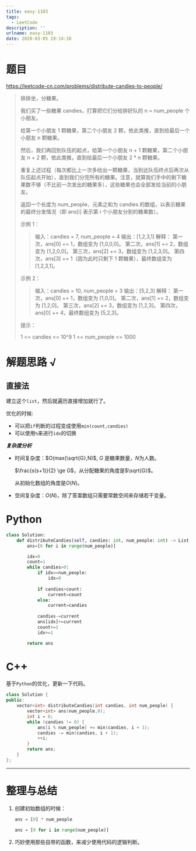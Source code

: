 ```yaml
---
title: easy-1103
tags:
  - LeetCode
description: ''
urlname: easy-1103
date: 2020-03-05 19:14:10
---
```


# 题目

https://leetcode-cn.com/problems/distribute-candies-to-people/

> 排排坐，分糖果。
>
> 我们买了一些糖果 candies，打算把它们分给排好队的 n = num_people 个小朋友。
>
> 给第一个小朋友 1 颗糖果，第二个小朋友 2 颗，依此类推，直到给最后一个小朋友 n 颗糖果。
>
> 然后，我们再回到队伍的起点，给第一个小朋友 n + 1 颗糖果，第二个小朋友 n + 2 颗，依此类推，直到给最后一个小朋友 2 * n 颗糖果。
>
> 重复上述过程（每次都比上一次多给出一颗糖果，当到达队伍终点后再次从队伍起点开始），直到我们分完所有的糖果。注意，就算我们手中的剩下糖果数不够（不比前一次发出的糖果多），这些糖果也会全部发给当前的小朋友。
>
> 返回一个长度为 num_people、元素之和为 candies 的数组，以表示糖果的最终分发情况（即 ans[i] 表示第 i 个小朋友分到的糖果数）。
>
>  
>
> 示例 1：
>
> > 输入：candies = 7, num_people = 4
> > 输出：[1,2,3,1]
> > 解释：
> > 第一次，ans[0] += 1，数组变为 [1,0,0,0]。
> > 第二次，ans[1] += 2，数组变为 [1,2,0,0]。
> > 第三次，ans[2] += 3，数组变为 [1,2,3,0]。
> > 第四次，ans[3] += 1（因为此时只剩下 1 颗糖果），最终数组变为 [1,2,3,1]。
>
> 示例 2：
>
> > 输入：candies = 10, num_people = 3
> > 输出：[5,2,3]
> > 解释：
> > 第一次，ans[0] += 1，数组变为 [1,0,0]。
> > 第二次，ans[1] += 2，数组变为 [1,2,0]。
> > 第三次，ans[2] += 3，数组变为 [1,2,3]。
> > 第四次，ans[0] += 4，最终数组变为 [5,2,3]。
> >
>
>
> 提示：
>
> 1 <= candies <= 10^9
> 1 <= num_people <= 1000



# 解题思路 √

## 直接法

建立这个`list`，然后就遍历直接增加就行了。

优化的时候:

- 可以把`if`判断的过程变成使用`min(count,candies)`
- 可以使用`%`来进行`idx`的切换

***复杂度分析***

- 时间复杂度：$O(max(\sqrt{G},N)$, $G$ 是糖果数量，$N$为人数。

  $\frac{s(s+1)}{2} \ge G$，从分配糖果的角度是$\sqrt{G}$。

  从初始化数组的角度是$O(N)$。

- 空间复杂度：$O(N)$，除了答案数组只需要常数空间来存储若干变量。



# Python

```python
class Solution:
    def distributeCandies(self, candies: int, num_people: int) -> List[int]:
        ans=[0 for i in range(num_people)]

        idx=0
        count=1
        while candies>0:
            if idx==num_people:
                idx=0
            
            if candies>count:
                current=count
            else:
                current=candies
                
            candies-=current
            ans[idx]+=current
            count+=1
            idx+=1

        return ans
```

# C++

基于`Python`的优化，更新一下代码。

```cpp
class Solution {
public:
    vector<int> distributeCandies(int candies, int num_people) {
        vector<int> ans(num_people,0);
        int i = 0;
        while (candies != 0) {
            ans[i % num_people] += min(candies, i + 1);
            candies -= min(candies, i + 1);
            ++i;
        }
        return ans;
    }
};

```

---

# 整理与总结

1. 创建初始数组的时候：

   ```python
   ans = [0] * num_people
   
   ans = [0 for i in range(num_people)]
   ```

2. 巧妙使用那些自带的函数，来减少使用代码的逻辑判断。

